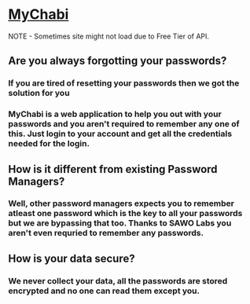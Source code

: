 # [MyChabi](https://techspiritss.github.io/MyChabi/)

NOTE - Sometimes site might not load due to Free Tier of API. 

## Are you always forgotting your passwords?
### If you are tired of resetting your passwords then we got the solution for you

### MyChabi is a web application to help you out with your passwords and you aren't required to remember any one of this. Just login to your account and get all the credentials needed for the login.

## How is it different from existing Password Managers?
### Well, other password managers expects you to remember atleast one password which is the key to all your passwords but we are bypassing that too. Thanks to SAWO Labs you aren't even requried to remember any passwords.

## How is your data secure?
### We never collect your data, all the passwords are stored encrypted and no one can read them except you.
